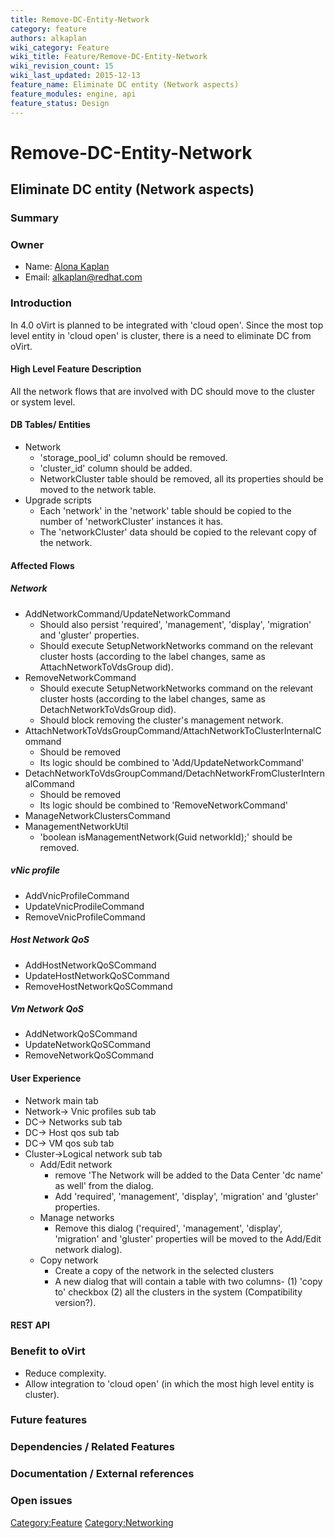 ```yaml
---
title: Remove-DC-Entity-Network
category: feature
authors: alkaplan
wiki_category: Feature
wiki_title: Feature/Remove-DC-Entity-Network
wiki_revision_count: 15
wiki_last_updated: 2015-12-13
feature_name: Eliminate DC entity (Network aspects)
feature_modules: engine, api
feature_status: Design
---
```


# Remove-DC-Entity-Network

## Eliminate DC entity (Network aspects)

### Summary

### Owner

*   Name: [ Alona Kaplan](User:alkaplan)
*   Email: <alkaplan@redhat.com>

### Introduction

In 4.0 oVirt is planned to be integrated with 'cloud open'. Since the most top level entity in 'cloud open' is cluster, there is a need to eliminate DC from oVirt.

#### High Level Feature Description

All the network flows that are involved with DC should move to the cluster or system level.

#### DB Tables/ Entities

*   Network
    -   'storage_pool_id' column should be removed.
    -   'cluster_id' column should be added.
    -   NetworkCluster table should be removed, all its properties should be moved to the network table.
*   Upgrade scripts
    -   Each 'network' in the 'network' table should be copied to the number of 'networkCluster' instances it has.
    -   The 'networkCluster' data should be copied to the relevant copy of the network.

#### Affected Flows

##### Network

*   AddNetworkCommand/UpdateNetworkCommand
    -   Should also persist 'required', 'management', 'display', 'migration' and 'gluster' properties.
    -   Should execute SetupNetworkNetworks command on the relevant cluster hosts (according to the label changes, same as AttachNetworkToVdsGroup did).
*   RemoveNetworkCommand
    -   Should execute SetupNetworkNetworks command on the relevant cluster hosts (according to the label changes, same as DetachNetworkToVdsGroup did).
    -   Should block removing the cluster's management network.
*   AttachNetworkToVdsGroupCommand/AttachNetworkToClusterInternalCommand
    -   Should be removed
    -   Its logic should be combined to 'Add/UpdateNetworkCommand'
*   DetachNetworkToVdsGroupCommand/DetachNetworkFromClusterInternalCommand
    -   Should be removed
    -   Its logic should be combined to 'RemoveNetworkCommand'
*   ManageNetworkClustersCommand
*   ManagementNetworkUtil
    -   'boolean isManagementNetwork(Guid networkId);' should be removed.

##### vNic profile

*   AddVnicProfileCommand
*   UpdateVnicProdileCommand
*   RemoveVnicProfileCommand

##### Host Network QoS

*   AddHostNetworkQoSCommand
*   UpdateHostNetworkQoSCommand
*   RemoveHostNetworkQoSCommand

##### Vm Network QoS

*   AddNetworkQoSCommand
*   UpdateNetworkQoSCommand
*   RemoveNetworkQoSCommand

#### User Experience

*   Network main tab
*   Network-> Vnic profiles sub tab
*   DC-> Networks sub tab
*   DC-> Host qos sub tab
*   DC-> VM qos sub tab
*   Cluster->Logical network sub tab
    -   Add/Edit network
        -   remove 'The Network will be added to the Data Center 'dc name' as well' from the dialog.
        -   Add 'required', 'management', 'display', 'migration' and 'gluster' properties.
    -   Manage networks
        -   Remove this dialog ('required', 'management', 'display', 'migration' and 'gluster' properties will be moved to the Add/Edit network dialog).
    -   Copy network
        -   Create a copy of the network in the selected clusters
        -   A new dialog that will contain a table with two columns- (1) 'copy to' checkbox (2) all the clusters in the system (Compatibility version?).

#### REST API

### Benefit to oVirt

*   Reduce complexity.
*   Allow integration to 'cloud open' (in which the most high level entity is cluster).

### Future features

### Dependencies / Related Features

### Documentation / External references

### Open issues

<Category:Feature> <Category:Networking>

